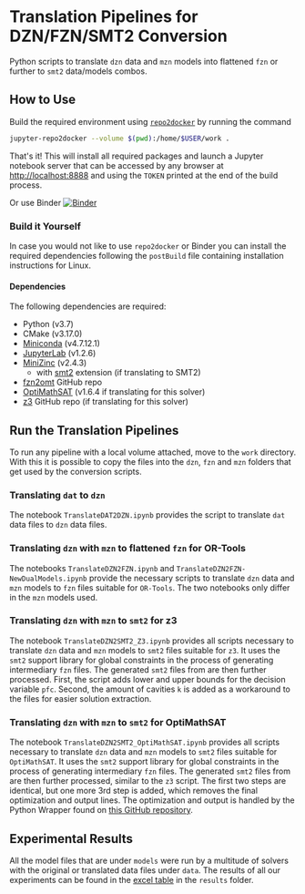 # Translation Pipelines for DZN/FZN/SMT2 Conversion

Python scripts to translate `dzn` data and `mzn` models into flattened `fzn` or
further to `smt2` data/models combos.

## How to Use

Build the required environment using
[`repo2docker`](https://repo2docker.readthedocs.io/en/latest/install.html) by
running the command

```zsh
jupyter-repo2docker --volume $(pwd):/home/$USER/work .
```

That's it! This will install all required packages and launch a Jupyter notebook
server that can be accessed by any browser at
[http://localhost:8888](http://localhost:8888) and using the `TOKEN` printed at
the end of the build process.

Or use Binder
[![Binder](https://mybinder.org/badge_logo.svg)](https://mybinder.org/v2/gh/kw90/ctw_translation_toolchain/master)

### Build it Yourself

In case you would not like to use `repo2docker` or Binder you can install the
required dependencies following the `postBuild` file containing installation
instructions for Linux.

#### Dependencies

The following dependencies are required:

- Python (v3.7)
- CMake (v3.17.0)
- [Miniconda](https://docs.conda.io/projects/conda/en/latest/user-guide/install/) (v4.7.12.1)
- [JupyterLab](https://jupyter.org/install) (v1.2.6)
- [MiniZinc](https://github.com/MiniZinc/MiniZincIDE/releases/download/2.4.3/MiniZincIDE-2.4.3-bundle-linux-x86_64.tgz) (v2.4.3)
  - with [smt2](http://optimathsat.disi.unitn.it/data/smt2.tar.gz) extension (if translating to SMT2)
- [fzn2omt](https://github.com/PatrickTrentin88/fzn2omt) GitHub repo
- [OptiMathSAT](http://optimathsat.disi.unitn.it/releases/optimathsat-1.6.4/optimathsat-1.6.4-linux-64-bit.tar.gz) (v1.6.4 if translating for this solver)
- [z3](https://github.com/Z3Prover/z3) GitHub repo (if translating for this solver)

## Run the Translation Pipelines

To run any pipeline with a local volume attached, move to the `work` directory.
With this it is possible to copy the files into the `dzn`, `fzn` and `mzn`
folders that get used by the conversion scripts.

### Translating `dat` to `dzn`

The notebook `TranslateDAT2DZN.ipynb` provides the script to translate `dat`
data files to `dzn` data files.

### Translating `dzn` with `mzn` to flattened `fzn` for OR-Tools

The notebooks `TranslateDZN2FZN.ipynb` and
`TranslateDZN2FZN-NewDualModels.ipynb` provide the necessary scripts to
translate `dzn` data and `mzn` models to `fzn` files suitable for `OR-Tools`.
The two notebooks only differ in the `mzn` models used.

### Translating `dzn` with `mzn` to `smt2` for z3

The notebook `TranslateDZN2SMT2_Z3.ipynb` provides all scripts necessary to
translate `dzn` data and `mzn` models to `smt2` files suitable for `z3`. It uses
the `smt2` support library for global constraints in the process of generating
intermediary `fzn` files. The generated `smt2` files from are then further
processed. First, the script adds lower and upper bounds for the decision
variable `pfc`. Second, the amount of cavities `k` is added as a workaround to
the files for easier solution extraction.

### Translating `dzn` with `mzn` to `smt2` for OptiMathSAT

The notebook `TranslateDZN2SMT2_OptiMathSAT.ipynb` provides all scripts
necessary to translate `dzn` data and `mzn` models to `smt2` files suitable for
`OptiMathSAT`. It uses the `smt2` support library for global constraints in the
process of generating intermediary `fzn` files. The generated `smt2` files from
are then further processed, similar to the `z3` script. The first two steps are
identical, but one more 3rd step is added, which removes the final optimization
and output lines. The optimization and output is handled by the Python Wrapper
found on [this GitHub
repository](https://github.com/kw90/omt_python_timeout_wrapper).

## Experimental Results

All the model files that are under `models` were run by a multitude of solvers
with the original or translated data files under `data`. The results of all our
experiments can be found in the [excel
table](results/ctw_benchmarking-solvers_result-summary.xlsx) in the `results`
folder.
